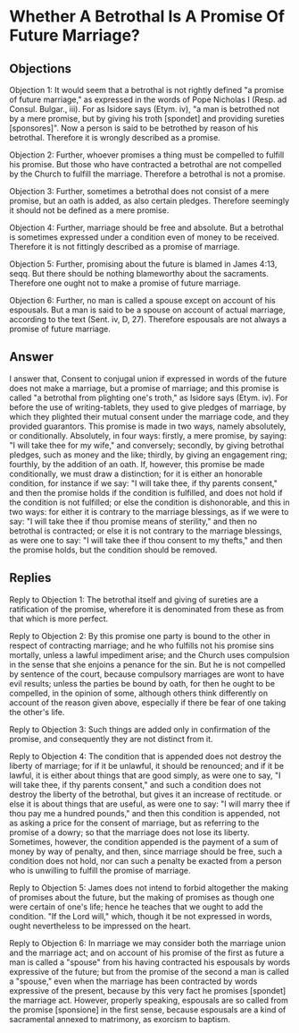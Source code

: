 # Whether A Betrothal Is A Promise Of Future Marriage?

## Objections

Objection 1: It would seem that a betrothal is not rightly defined "a promise of future marriage," as expressed in the words of Pope Nicholas I (Resp. ad Consul. Bulgar., iii). For as Isidore says (Etym. iv), "a man is betrothed not by a mere promise, but by giving his troth [spondet] and providing sureties [sponsores]". Now a person is said to be betrothed by reason of his betrothal. Therefore it is wrongly described as a promise.

Objection 2: Further, whoever promises a thing must be compelled to fulfill his promise. But those who have contracted a betrothal are not compelled by the Church to fulfill the marriage. Therefore a betrothal is not a promise.

Objection 3: Further, sometimes a betrothal does not consist of a mere promise, but an oath is added, as also certain pledges. Therefore seemingly it should not be defined as a mere promise.

Objection 4: Further, marriage should be free and absolute. But a betrothal is sometimes expressed under a condition even of money to be received. Therefore it is not fittingly described as a promise of marriage.

Objection 5: Further, promising about the future is blamed in James 4:13, seqq. But there should be nothing blameworthy about the sacraments. Therefore one ought not to make a promise of future marriage.

Objection 6: Further, no man is called a spouse except on account of his espousals. But a man is said to be a spouse on account of actual marriage, according to the text (Sent. iv, D, 27). Therefore espousals are not always a promise of future marriage.

## Answer



I answer that, Consent to conjugal union if expressed in words of the future does not make a marriage, but a promise of marriage; and this promise is called "a betrothal from plighting one's troth," as Isidore says (Etym. iv). For before the use of writing-tablets, they used to give pledges of marriage, by which they plighted their mutual consent under the marriage code, and they provided guarantors. This promise is made in two ways, namely absolutely, or conditionally. Absolutely, in four ways: firstly, a mere promise, by saying: "I will take thee for my wife," and conversely; secondly, by giving betrothal pledges, such as money and the like; thirdly, by giving an engagement ring; fourthly, by the addition of an oath. If, however, this promise be made conditionally, we must draw a distinction; for it is either an honorable condition, for instance if we say: "I will take thee, if thy parents consent," and then the promise holds if the condition is fulfilled, and does not hold if the condition is not fulfilled; or else the condition is dishonorable, and this in two ways: for either it is contrary to the marriage blessings, as if we were to say: "I will take thee if thou promise means of sterility," and then no betrothal is contracted; or else it is not contrary to the marriage blessings, as were one to say: "I will take thee if thou consent to my thefts," and then the promise holds, but the condition should be removed.

## Replies

Reply to Objection 1: The betrothal itself and giving of sureties are a ratification of the promise, wherefore it is denominated from these as from that which is more perfect.

Reply to Objection 2: By this promise one party is bound to the other in respect of contracting marriage; and he who fulfills not his promise sins mortally, unless a lawful impediment arise; and the Church uses compulsion in the sense that she enjoins a penance for the sin. But he is not compelled by sentence of the court, because compulsory marriages are wont to have evil results; unless the parties be bound by oath, for then he ought to be compelled, in the opinion of some, although others think differently on account of the reason given above, especially if there be fear of one taking the other's life.

Reply to Objection 3: Such things are added only in confirmation of the promise, and consequently they are not distinct from it.

Reply to Objection 4: The condition that is appended does not destroy the liberty of marriage; for if it be unlawful, it should be renounced; and if it be lawful, it is either about things that are good simply, as were one to say, "I will take thee, if thy parents consent," and such a condition does not destroy the liberty of the betrothal, but gives it an increase of rectitude. or else it is about things that are useful, as were one to say: "I will marry thee if thou pay me a hundred pounds," and then this condition is appended, not as asking a price for the consent of marriage, but as referring to the promise of a dowry; so that the marriage does not lose its liberty. Sometimes, however, the condition appended is the payment of a sum of money by way of penalty, and then, since marriage should be free, such a condition does not hold, nor can such a penalty be exacted from a person who is unwilling to fulfill the promise of marriage.

Reply to Objection 5: James does not intend to forbid altogether the making of promises about the future, but the making of promises as though one were certain of one's life; hence he teaches that we ought to add the condition. "If the Lord will," which, though it be not expressed in words, ought nevertheless to be impressed on the heart.

Reply to Objection 6: In marriage we may consider both the marriage union and the marriage act; and on account of his promise of the first as future a man is called a "spouse" from his having contracted his espousals by words expressive of the future; but from the promise of the second a man is called a "spouse," even when the marriage has been contracted by words expressive of the present, because by this very fact he promises [spondet] the marriage act. However, properly speaking, espousals are so called from the promise [sponsione] in the first sense, because espousals are a kind of sacramental annexed to matrimony, as exorcism to baptism.